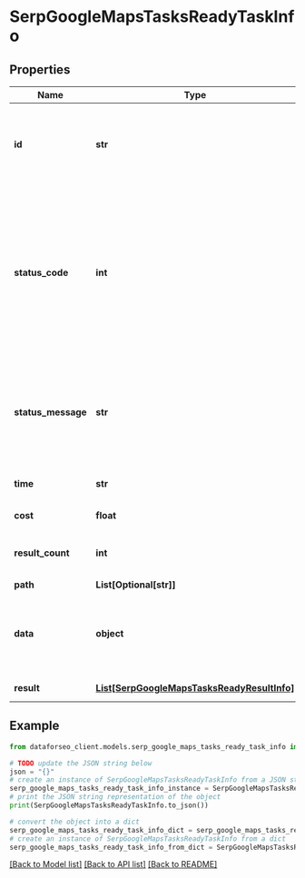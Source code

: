 # SerpGoogleMapsTasksReadyTaskInfo


## Properties

Name | Type | Description | Notes
------------ | ------------- | ------------- | -------------
**id** | **str** | task identifier unique task identifier in our system in the UUID format | [optional] 
**status_code** | **int** | status code of the task generated by DataForSEO, can be within the following range: 10000-60000 you can find the full list of the response codes here | [optional] 
**status_message** | **str** | informational message of the task you can find the full list of general informational messages here | [optional] 
**time** | **str** | execution time, seconds | [optional] 
**cost** | **float** | total tasks cost, USD | [optional] 
**result_count** | **int** | number of elements in the result array | [optional] 
**path** | **List[Optional[str]]** | URL path | [optional] 
**data** | **object** | contains the same parameters that you specified in the POST request | [optional] 
**result** | [**List[SerpGoogleMapsTasksReadyResultInfo]**](SerpGoogleMapsTasksReadyResultInfo.md) | array of results | [optional] 

## Example

```python
from dataforseo_client.models.serp_google_maps_tasks_ready_task_info import SerpGoogleMapsTasksReadyTaskInfo

# TODO update the JSON string below
json = "{}"
# create an instance of SerpGoogleMapsTasksReadyTaskInfo from a JSON string
serp_google_maps_tasks_ready_task_info_instance = SerpGoogleMapsTasksReadyTaskInfo.from_json(json)
# print the JSON string representation of the object
print(SerpGoogleMapsTasksReadyTaskInfo.to_json())

# convert the object into a dict
serp_google_maps_tasks_ready_task_info_dict = serp_google_maps_tasks_ready_task_info_instance.to_dict()
# create an instance of SerpGoogleMapsTasksReadyTaskInfo from a dict
serp_google_maps_tasks_ready_task_info_from_dict = SerpGoogleMapsTasksReadyTaskInfo.from_dict(serp_google_maps_tasks_ready_task_info_dict)
```
[[Back to Model list]](../README.md#documentation-for-models) [[Back to API list]](../README.md#documentation-for-api-endpoints) [[Back to README]](../README.md)


